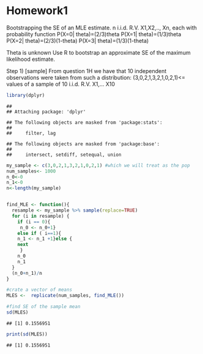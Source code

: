 Homework1
================

Bootstrapping the SE of an MLE estimate. n i.i.d. R.V. X1,X2,.., Xn, each with probability function P(X=0| theta)=(2/3)theta P(X=1| theta)=(1/3)theta P(X=2| theta)=(2/3)(1-theta) P(X=3| theta)=(1/3)(1-theta)

Theta is unknown Use R to bootstrap an approximate SE of the maximum likelihood estimate.

Step 1) \[sample\] From question 1H we have that 10 independent observations were taken from such a distribution: (3,0,2,1,3,2,1,0,2,1)&lt;= values of a sample of 10 i.i.d. R.V. X1,... X10

``` r
library(dplyr)
```

    ## 
    ## Attaching package: 'dplyr'

    ## The following objects are masked from 'package:stats':
    ## 
    ##     filter, lag

    ## The following objects are masked from 'package:base':
    ## 
    ##     intersect, setdiff, setequal, union

``` r
my_sample <- c(3,0,2,1,3,2,1,0,2,1) #which we will treat as the pop 
num_samples<- 1000
n_0<-0
n_1<-0
n<-length(my_sample)


find_MLE <- function(){
  resample <- my_sample %>% sample(replace=TRUE)
  for (i in resample) {
    if (i == 0){
     n_0 <- n_0+1} 
    else if ( i==1){
    n_1 <- n_1 +1}else {
    next
     }
    n_0
    n_1
  }
  (n_0+n_1)/n
}

#crate a vector of means 
MLES <-  replicate(num_samples, find_MLE())

#find SE of the sample mean
sd(MLES)
```

    ## [1] 0.1556951

``` r
print(sd(MLES))
```

    ## [1] 0.1556951
